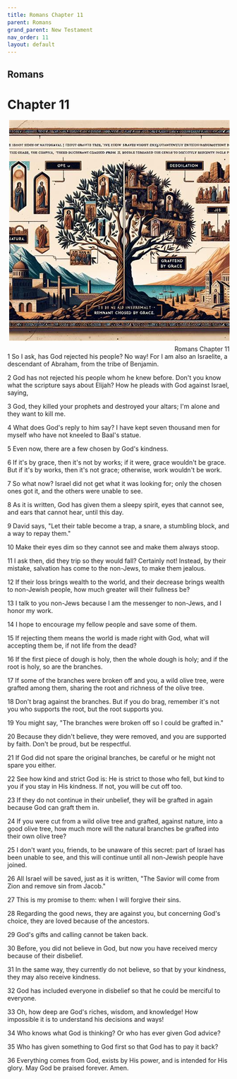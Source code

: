 ```yaml
---
title: Romans Chapter 11
parent: Romans
grand_parent: New Testament
nav_order: 11
layout: default
---
```


## Romans

# Chapter 11

<div style="clear: both; text-align: right;">
    <img src="/assets/Image/Romans/500/11.jpg" alt="Romans Chapter 11" class="chapter-image" style="max-width: 100%; height: auto; float: right; margin: 0 0 10px 10px; padding-left: 10%;">
    <figcaption style="font-size: 14px;">Romans Chapter 11</figcaption>
</div>
1 So I ask, has God rejected his people? No way! For I am also an Israelite, a descendant of Abraham, from the tribe of Benjamin.

2 God has not rejected his people whom he knew before. Don't you know what the scripture says about Elijah? How he pleads with God against Israel, saying,

3 God, they killed your prophets and destroyed your altars; I'm alone and they want to kill me.

4 What does God's reply to him say? I have kept seven thousand men for myself who have not kneeled to Baal's statue.

5 Even now, there are a few chosen by God's kindness.

6 If it's by grace, then it's not by works; if it were, grace wouldn't be grace. But if it's by works, then it's not grace; otherwise, work wouldn't be work.

7 So what now? Israel did not get what it was looking for; only the chosen ones got it, and the others were unable to see.

8 As it is written, God has given them a sleepy spirit, eyes that cannot see, and ears that cannot hear, until this day.

9 David says, "Let their table become a trap, a snare, a stumbling block, and a way to repay them."

10 Make their eyes dim so they cannot see and make them always stoop.

11 I ask then, did they trip so they would fall? Certainly not! Instead, by their mistake, salvation has come to the non-Jews, to make them jealous.

12 If their loss brings wealth to the world, and their decrease brings wealth to non-Jewish people, how much greater will their fullness be?

13 I talk to you non-Jews because I am the messenger to non-Jews, and I honor my work.

14 I hope to encourage my fellow people and save some of them.

15 If rejecting them means the world is made right with God, what will accepting them be, if not life from the dead?

16 If the first piece of dough is holy, then the whole dough is holy; and if the root is holy, so are the branches.

17 If some of the branches were broken off and you, a wild olive tree, were grafted among them, sharing the root and richness of the olive tree.

18 Don't brag against the branches. But if you do brag, remember it's not you who supports the root, but the root supports you.

19 You might say, "The branches were broken off so I could be grafted in."

20 Because they didn't believe, they were removed, and you are supported by faith. Don't be proud, but be respectful.

21 If God did not spare the original branches, be careful or he might not spare you either.

22 See how kind and strict God is: He is strict to those who fell, but kind to you if you stay in His kindness. If not, you will be cut off too.

23 If they do not continue in their unbelief, they will be grafted in again because God can graft them in.

24 If you were cut from a wild olive tree and grafted, against nature, into a good olive tree, how much more will the natural branches be grafted into their own olive tree?

25 I don't want you, friends, to be unaware of this secret: part of Israel has been unable to see, and this will continue until all non-Jewish people have joined.

26 All Israel will be saved, just as it is written, "The Savior will come from Zion and remove sin from Jacob."

27 This is my promise to them: when I will forgive their sins.

28 Regarding the good news, they are against you, but concerning God's choice, they are loved because of the ancestors.

29 God's gifts and calling cannot be taken back.

30 Before, you did not believe in God, but now you have received mercy because of their disbelief.

31 In the same way, they currently do not believe, so that by your kindness, they may also receive kindness.

32 God has included everyone in disbelief so that he could be merciful to everyone.

33 Oh, how deep are God's riches, wisdom, and knowledge! How impossible it is to understand his decisions and ways!

34 Who knows what God is thinking? Or who has ever given God advice?

35 Who has given something to God first so that God has to pay it back?

36 Everything comes from God, exists by His power, and is intended for His glory. May God be praised forever. Amen.


